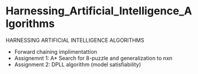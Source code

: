 # Harnessing_Artificial_Intelligence_Algorithms
HARNESSING ARTIFICIAL INTELLIGENCE ALGORITHMS

- Forward chaining implimentattion
- Assignemnt 1: A* Search for 8-puzzle and generalization to nxn
- Assignment 2: DPLL algorithm (model satisfiability)
